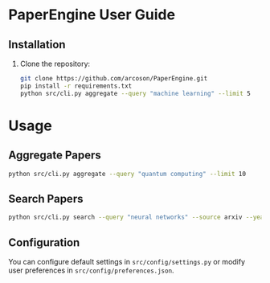 # PaperEngine User Guide

## Installation

1. Clone the repository:
   ```bash
   git clone https://github.com/arcoson/PaperEngine.git
   pip install -r requirements.txt
   python src/cli.py aggregate --query "machine learning" --limit 5

# Usage 

## Aggregate Papers

```bash
python src/cli.py aggregate --query "quantum computing" --limit 10
```

## Search Papers

```bash
python src/cli.py search --query "neural networks" --source arxiv --year 2022
```

## Configuration

You can configure default settings in `src/config/settings.py` or modify user preferences in `src/config/preferences.json`.


